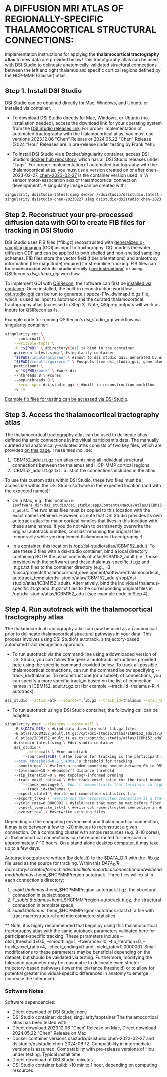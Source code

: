 # A DIFFUSION MRI ATLAS OF REGIONALLY-SPECIFIC THALAMOCORTICAL STRUCTURAL CONNECTIONS:
Implementation instructions for applying the **thalamocortical tractography atlas** to new data are provided below! This tracotgraphy atlas can be used with DSI Studio to delineate anatomically-validated structural connections between the left and right thalamus and specific cortical regions defined by the HCP-MMP (Glasser) atlas. 

## Step 1. Install DSI Studio

DSI Studio can be obtained directly for Mac, Windows, and Ubuntu or installed via container. 

* To download DSI Studio directly for Mac, Windows, or Ubuntu (no installation needed), access the download link for your operating system from the [DSI Studio releases link](https://github.com/frankyeh/DSI-Studio/releases). For proper implementation of automated tractography with the thalamocortical atlas, you must use versions 2023.12.06 "Chen" Release or 2024.05.22 "Chen" Release (2024 "Hou" Releases are in pre-release under testing by Frank Yeh).

* To install DSI Studio via a Docker/singularity container, access DSI Studio's [docker hub repository](https://hub.docker.com/r/dsistudio/dsistudio), which has all DSI Studio releases under "Tags". For proper implementation of automated tractography with the thalamocortical atlas, you must use a version created on or after chen-2023-02-27. [chen-2023-02-27](https://hub.docker.com/layers/dsistudio/dsistudio/chen-2023-02-27/images/sha256-96cee3c7ea03a7a8d12d675358832c096b1921ed4a8386884a733a17d99a7aec?context=explore) is the container version used in "A sensorimotor-association axis of thalamocortical connection development". A singularity image can be created with:

```bash
singularity dsistudio-latest.simg docker://dsistudio/dsistudio:latest #for the most recent software version
singularity dsistudio-chen-20230227.simg dsistudio/dsistudio:chen-2023-02-27 #for the specific docker container used in this manuscript
```
## Step 2. Reconstruct your pre-processed diffusion data with GQI to create FIB files for tracking in DSI Studio
DSI Studio uses FIB files (*fib.gz) reconstructed with [generalized q-sampling imaging](https://pubmed.ncbi.nlm.nih.gov/20304721/) (GQI) as input to tractography. GQI models the water diffusion ODF and can be applied to both shelled and non-shelled sampling schemes. FIB files store the vector field (fiber orientations) and anisotropy information (the magnitude) required for streamline tracking. FIB files can be reconstructed with dsi studio directly ([see instructions](https://dsi-studio.labsolver.org/doc/cli_t2.html)) or using QSIRecon's *dsi_studio_gqi* workflow. 

To implement GQI with [QSIRecon](https://qsirecon.readthedocs.io/en/latest/), the software can first be [installed via container](https://qsirecon.readthedocs.io/en/latest/installation.html). Once installed, the built-in reconstruction workflow [dsi_studio_gqi](https://qsirecon.readthedocs.io/en/latest/builtin_workflows.html#dsi-studio-gqi) can be run to generate a *space-T1w*_dwimap.fib.gz file, which is used as input to autotrack and the curated thalamocortical tractography atlas (accessed in Step 3). Note, QSIprep outputs will work as inputs for QSIRecon as-is. 

Example code for running QSIRecon's dsi_studio_gqi workflow via singularity container:

```bash
singularity run \ 
    --containall \
    --writable-tmpfs \
    -B "${PWD}" \ #directory(ies) to bind in the container
    qsirecon-latest.simg \ #singularity container
    "${PWD}/inputs/qsiprep" \ #input to dsi_studio_gqi, generated by qsiprep 
    "${PWD}/results/qsirecon" \ #outputs from dsi_studio_gqi, generated by qsirecon
    participant \ 
    -w "${PWD}/work" \ #work dir
    --nthreads 8 \ #cores
    --omp-nthreads 8 \
    --recon-spec dsi_studio_gqi \ #built-in reconstruction workflow
    -v -v
``` 

[Example fib files for testing can be accessed via DSI Studio](https://brain.labsolver.org/).

## Step 3. Access the thalamocortical tractography atlas
The thalamocortical tractography atlas can be used to delineate atlas-defined thalamic connections in individual participant's data. The manually curated and anatomically-validated atlas consists of two key files, which are provided [on this page](https://github.com/PennLINC/thalamocortical_development/tree/main/results/thalamocortical_autotrack_template). These files include:
1. ICBM152_adult.tt.gz : an atlas containing all individual structural connections between the thalamus and HCP-MMP cortical regions
2. ICBM152_adult.tt.gz.txt : a list of the connections included in the atlas

To use this custom atlas within DSI Studio, these two files must be accessible within the DSI Studio software in the expected location (and with the expected names)! 

* On a Mac, e.g., this location is `$software_dir/dsi_studio/dsi_studio.app/Contents/MacOs/atlas/ICBM152_adult`. The two atlas files must be copied to this location with the exact names retained. However, do note that DSI Studio provides its own autotrack atlas for major cortical bundles that lives in this location with these same names. If you do not wish to permanently overwrite the original autotrack bundles, consider renaming the original files temporarily while you implement thalamocorical tracotgraphy :) 

* In a container, this location is /opt/dsi-studio/atlas/ICBM152_adult. To use these 2 files with a dsi-studio container, bind a local directory containing BOTH the usual contents of atlas/ICBM152_adult (i.e., those provided with the software) and these thalamus-specific .tt.gz and .tt.gz.txt files to the container directory (e.g., -B /cbica/projects/thalamocortical_development/software/thalamocortical_autotrack_template/dsi-studio/atlas/ICBM152_adult/:/opt/dsi-studio/atlas/ICBM152_adult). Alternatively, bind the individual thalamus-specific .tt.gz and .tt.gz.txt files to the corresponding original files in /opt/dsi-studio/atlas/ICBM152_adult (see example code in Step 4).

## Step 4. Run autotrack with the thalamocortical tractography atlas
The thalamocortical tractography atlas can now be used as an anatomical prior to delineate thalamocortical structural pathways in your data! This process involves using DSI Studio's autotrack, a trajectory-based automated tract recognition approach.  

* To run autotrack via the command-line using a downloaded version of DSI Studio, you can follow the general autotrack instructions provided [here](https://dsi-studio.labsolver.org/doc/cli_atk.html) using the specific command provided below. To track all possible thalamocortical connections, can run the command below specifying --track_id=thalamus. To reconstruct one (or a subset) of connections, you can specify a more specific track_id based on the list of connection names in ICBM152_adult.tt.gz.txt (for example --track_id=thalamus-R_4-autotrack).

```bash
dsi_studio --action=atk --source=*.fib.gz --track_id=thalamus --otsu_threshold=0.5 --smoothing=1 --tolerance=10 --tip_iteration=0 --track_voxel_ratio=4 --check_ending=0 --export_stat=1 --export_trk=1 --yield_rate=0.0000001 --export_template_trk=1  --overwrite=1 #command line arguments described below
```
* To run autotrack using a DSI Studio container, the following call can be adapted:

```bash
singularity exec --cleanenv --containall \ 
    -B ${DATA_DIR} \ #bind data directory with fib.gz files
    -B atlas/ICBM152_adult.tt.gz:/opt/dsi-studio/atlas/ICBM152_adult/ICBM152_adult.tt.gz #bind tractography atlas to file in container
    -B atlas/ICBM152_adult.tt.gz.txt:/opt/dsi-studio/atlas/ICBM152_adult/ICBM152_adult.tt.gz.txt #bind connection list to file in container
    dsistudio-latest.simg \ #dsi studio container 
    dsi_studio \
        --action=atk \ #run autotrack
        --source=${FIB} \ #the source for tracking is the participant's fib file, which must be accessible in the bound $DATA_DIR
	--otsu_threshold=0.5 \ #Otsu's threshold for tracking 
	--smoothing=1 \ #select a random smoothing amount between 0% to 95% for each streamline; smoothing uses previous propagation vector directional information 
	--tolerance=10 \ #Hausdorff distance threhold
	--tip_iteration=0 \ #no topology-informed pruning
	--track_voxel_ratio=4 \ #the track-voxel ratio for the total number of streamline count. Increased from the default of 2 to facilitate better mapping (at the expense of greater computation time)
        --check_ending=0 \  #don't remove tracts that terminate in high anisotropy areas
        --track_id=thalamus \ 
	--export_stat=1 \ #write out connection statistics file
	--export_trk=1 \  #write out the reconstructed connection as a tractography file 
	--yield_rate=0.0000001 \ #yield rate that must be met before fiber tracking is terminated and no output is generated
	--export_template_trk=1 \ #write out reconstructed connection in dsi-studio template space
	--overwrite=1 \ #overwrite existing files
```

Depending on the computing environment and thalamocortical connection, it may take between a few to ~20 minutes to reconstruct a given connection. On a computing cluster with ample resources (e.g. 8-10 cores), all thalamocortical connections can be reconstructed for one scan in approximately 7-10 hours. On a stand-alone desktop computer, it may take up to a few days.
 
Autotrack outputs are written (by default) to the $DATA_DIR with the .fib.gz file used as the source for tracking. Within this $DATA_DIR, a directory is created for each individual thalamocortical connection and will be named thalamus-$hemi_$HCPMMPregion-autotrack. Three files will exist in each connection's directory:
1. $subid.thalamus-$hemi_$HCPMMPregion-autotrack.tt.gz, the structural connection in subject space,
2. T_$subid.thalamus-$hemi_$HCPMMPregion-autotrack.tt.gz, the structural connection in template space,
3. $subid.thalamus-$hemi_$HCPMMPregion-autotrack.stat.txt, a file with tract macrostructural and microstructure statistics

** Note, it is highly recommended that begin by using this thalamocortical tractography atlas with the same autotrack parameters validated here for participant-specific tracking. These parameters include –otsu_threshold=0.5, –smoothing=1, –tolerance=10, –tip_iteration=0, –track_voxel_ratio=4, –check_ending=0, and –yield_rate=0.0000001. Small modifications to these parameters may be beneficial depending on the dataset, but should be validated via testing. Furthermore, modifying the tolerance parameter may be reasonable to delineate even stricter trajectory-based pathways (lower the tolerance threshold) or to allow for potential greater individual-specific differences in anatomy to emerge (increase the tolerance).

### Software Notes
Software dependencies:
* Direct download of DSI Studio: none
* DSI Studio container: docker, singularity/apptainer
The thalamocortical atlas has been tested with:
* Direct download 2023.12.06 "Chen" Release on Mac, Direct download 2024.05.22 "Chen" Release on Mac 
* Docker container versions dsistudio/dsistudio:chen-2023-02-27 and dsistudio/dsistudio:chen-2024-06-12. Compatibility in intermediate versions is assumed. Compatability with pre-release versions of Hou under testing.
Typical install time
* Direct download of DSI Studio: minutes
* DSI Studio container build: ~10 min to 1 hour, depending on computing resources



